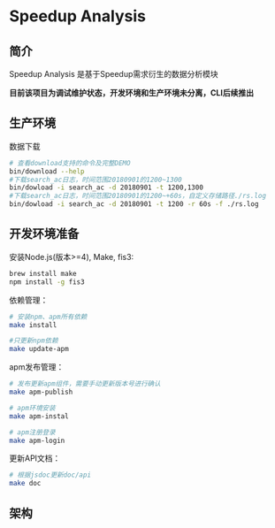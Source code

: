 # Speedup Analysis

## 简介

Speedup Analysis 是基于Speedup需求衍生的数据分析模块

**目前该项目为调试维护状态，开发环境和生产环境未分离，CLI后续推出**


## 生产环境

数据下载

```bash
# 查看download支持的命令及完整DEMO
bin/download --help
#下载search_ac日志，时间范围20180901的1200~1300
bin/dowload -i search_ac -d 20180901 -t 1200,1300
#下载search_ac日志，时间范围20180901的1200~+60s，自定义存储路径./rs.log
bin/dowload -i search_ac -d 20180901 -t 1200 -r 60s -f ./rs.log
```



## 开发环境准备

安装Node.js(版本>=4), Make, fis3:

```bash
brew install make
npm install -g fis3
```

依赖管理：

```bash
# 安装npm、apm所有依赖
make install

#只更新npm依赖
make update-apm
```

apm发布管理：

```bash
# 发布更新apm组件，需要手动更新版本号进行确认
make apm-publish

# apm环境安装
make apm-instal

# apm注册登录
make apm-login
```


更新API文档：

```bash
# 根据jsdoc更新doc/api
make doc
```

## 架构